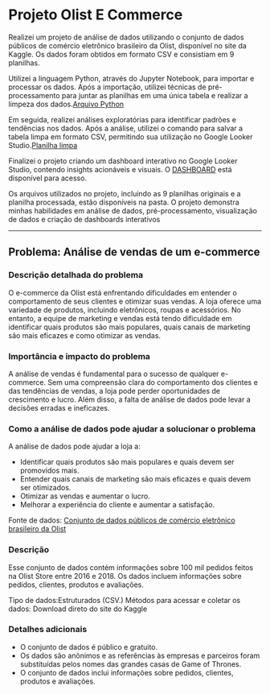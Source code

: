 # Projeto Olist E Commerce
 Realizei um projeto de análise de dados utilizando o conjunto de dados públicos de comércio eletrônico brasileiro da Olist, disponível no site da Kaggle. Os dados foram obtidos em formato CSV e consistiam em 9 planilhas.

Utilizei a linguagem Python, através do Jupyter Notebook, para importar e processar os dados. Após a importação, utilizei técnicas de pré-processamento para juntar as planilhas em uma única tabela e realizar a limpeza dos dados.[Arquivo Python](https://github.com/gui-93/Projeto-Olist/blob/main/analise.ipynb)

Em seguida, realizei análises exploratórias para identificar padrões e tendências nos dados. Após a análise, utilizei o comando para salvar a tabela limpa em formato CSV, permitindo sua utilização no Google Looker Studio.[Planilha limpa](https://github.com/gui-93/Projeto-Olist/blob/main/planilha_limpa.csv)

Finalizei o projeto criando um dashboard interativo no Google Looker Studio, contendo insights acionáveis e visuais. O [DASHBOARD](https://lookerstudio.google.com/reporting/d46ceffd-4a0b-4293-9b0e-58df2cf63509)
está disponível para acesso.

Os arquivos utilizados no projeto, incluindo as 9 planilhas originais e a planilha processada, estão disponíveis na pasta. O projeto demonstra minhas habilidades em análise de dados, pré-processamento, visualização de dados e criação de dashboards interativos

-----------------------------------------------------------------------------------------------------------------------------------

## Problema:  Análise de vendas de um e-commerce

### Descrição detalhada do problema

O e-commerce da Olist está enfrentando dificuldades em entender o comportamento de seus clientes e otimizar suas vendas. A loja oferece uma variedade de produtos, incluindo eletrônicos, roupas e acessórios. No entanto, a equipe de marketing e vendas está tendo dificuldade em identificar quais produtos são mais populares, quais canais de marketing são mais eficazes e como otimizar as vendas.

### Importância e impacto do problema

A análise de vendas é fundamental para o sucesso de qualquer e-commerce. Sem uma compreensão clara do comportamento dos clientes e das tendências de vendas, a loja pode perder oportunidades de crescimento e lucro. Além disso, a falta de análise de dados pode levar a decisões erradas e ineficazes.

### Como a análise de dados pode ajudar a solucionar o problema

A análise de dados pode ajudar a loja a:

- Identificar quais produtos são mais populares e quais devem ser promovidos mais.
- Entender quais canais de marketing são mais eficazes e quais devem ser otimizados.
- Otimizar as vendas e aumentar o lucro.
- Melhorar a experiência do cliente e aumentar a satisfação.


Fonte de dados: [Conjunto de dados públicos de comércio eletrônico brasileiro da Olist](https://www.kaggle.com/datasets/olistbr/brazilian-ecommerce)

### Descrição

Esse conjunto de dados contém informações sobre 100 mil pedidos feitos na Olist Store entre 2016 e 2018. Os dados incluem informações sobre pedidos, clientes, produtos e avaliações.

Tipo de dados:Estruturados (CSV.)
Métodos para acessar e coletar os dados: Download direto do site do Kaggle

### Detalhes adicionais

- O conjunto de dados é público e gratuito.
- Os dados são anônimos e as referências às empresas e parceiros foram substituídas pelos nomes das grandes casas de Game of Thrones.
- O conjunto de dados inclui informações sobre pedidos, clientes, produtos e avaliações.

